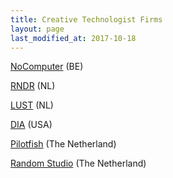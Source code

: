 ```yaml
---
title: Creative Technologist Firms
layout: page
last_modified_at: 2017-10-18
---
```


[NoComputer](http://nocomputer.be/) (BE)

[RNDR](https://rndr.studio/) (NL)

[LUST](https://lust.nl) (NL)

[DIA](http://dia.tv/) (USA)

[Pilotfish](http://www.pilotfish.eu/) (The Netherland)

[Random Studio](http://random.studio/) (The Netherland)